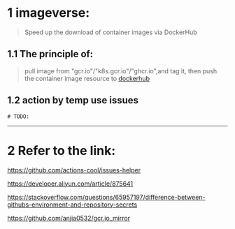 # 1 imageverse:
> Speed up the download of container images via DockerHub
## 1.1 The principle of:
> pull image from "gcr.io"/"k8s.gcr.io"/"ghcr.io",and tag it, then push the container image resource to [dockerhub](https://hub.docker.com/u/smallverse)

## 1.2 action by temp use issues
```
# TODO:
```
---

# 2 Refer to the link:

https://github.com/actions-cool/issues-helper

https://developer.aliyun.com/article/875641

https://stackoverflow.com/questions/65957197/difference-between-githubs-environment-and-repository-secrets

https://github.com/anjia0532/gcr.io_mirror

